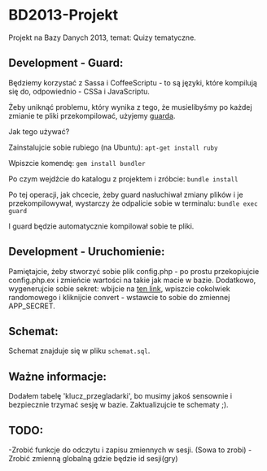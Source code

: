 BD2013-Projekt
==============

Projekt na Bazy Danych 2013, temat: Quizy tematyczne.

Development - Guard:
--------------------

Będziemy korzystać z Sassa i CoffeeScriptu - to są języki, które kompilują się do, odpowiednio - CSSa i JavaScriptu.

Żeby uniknąć problemu, który wynika z tego, że musielibyśmy po każdej zmianie te pliki przekompilować, użyjemy [guarda](https://github.com/guard/guard).

Jak tego używać?

Zainstalujcie sobie rubiego (na Ubuntu):
`apt-get install ruby`

Wpiszcie komendę:
`gem install bundler`

Po czym wejdźcie do katalogu z projektem i zróbcie:
`bundle install`

Po tej operacji, jak chcecie, żeby guard nasłuchiwał zmiany plików i je przekompilowywał, wystarczy że odpalicie sobie w terminalu:
`bundle exec guard`

I guard będzie automatycznie kompilował sobie te pliki.

Development - Uruchomienie:
---------------------------

Pamiętajcie, żeby stworzyć sobie plik config.php - po prostu przekopiujcie config.php.ex i zmieńcie wartości na takie jak macie w bazie.
Dodatkowo, wygenerujcie sobie sekret: wbijcie na [ten link](http://hash.online-convert.com/sha512-generator), wpiszcie cokolwiek randomowego i kliknijcie convert - wstawcie to sobie do zmiennej APP_SECRET.

Schemat:
--------

Schemat znajduje się w pliku `schemat.sql`.

Ważne informacje:
-----------------

Dodałem tabelę 'klucz_przegladarki', bo musimy jakoś sensownie i bezpiecznie trzymać sesję w bazie.
Zaktualizujcie te schematy ;).

TODO:
-----

-Zrobić funkcje do odczytu i zapisu zmiennych w sesji. (Sowa to zrobi)
-Zrobić zmienną globalną gdzie będzie id sesji(gry)
